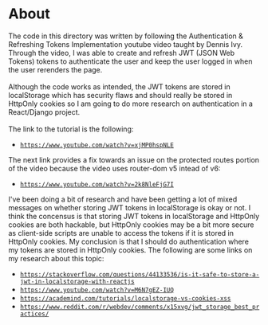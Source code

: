 # About

The code in this directory was written by following the Authentication & Refreshing Tokens Implementation youtube video taught by Dennis Ivy.
Through the video, I was able to create and refresh JWT (JSON Web Tokens) tokens to authenticate the user and keep the user logged in when the user rerenders the page.<br><br>
Although the code works as intended, the JWT tokens are stored in localStorage which has security flaws and should really be stored in HttpOnly cookies so I am going to do more research on
authentication in a React/Django project.<br><br>
The link to the tutorial is the following:
 - [`https://www.youtube.com/watch?v=xjMP0hspNLE`](https://www.youtube.com/watch?v=xjMP0hspNLE)

The next link provides a fix towards an issue on the protected routes portion of the video because the video uses router-dom v5 intead of v6:
 - [`https://www.youtube.com/watch?v=2k8NleFjG7I`](https://www.youtube.com/watch?v=2k8NleFjG7I)

I've been doing a bit of research and have been getting a lot of mixed messages on whether storing JWT tokens in localStorage is okay or not. I think the concensus is that storing JWT
tokens in localStorage and HttpOnly cookies are both hackable, but HttpOnly cookies may be a bit more secure as client-side scripts are unable to access the tokens if it is stored in HttpOnly cookies.
My conclusion is that I should do authentication where my tokens are stored in HttpOnly cookies.
The following are some links on my research about this topic:
 - [`https://stackoverflow.com/questions/44133536/is-it-safe-to-store-a-jwt-in-localstorage-with-reactjs`](https://stackoverflow.com/questions/44133536/is-it-safe-to-store-a-jwt-in-localstorage-with-reactjs)
 - [`https://www.youtube.com/watch?v=M6N7gEZ-IUQ`](https://www.youtube.com/watch?v=M6N7gEZ-IUQ)
 - [`https://academind.com/tutorials/localstorage-vs-cookies-xss`](https://academind.com/tutorials/localstorage-vs-cookies-xss)
 - [`https://www.reddit.com/r/webdev/comments/x15xvg/jwt_storage_best_practices/`](https://www.reddit.com/r/webdev/comments/x15xvg/jwt_storage_best_practices/)